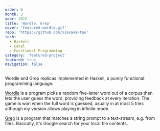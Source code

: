 ```yaml
---
order: 6
month: 3
year: 2022
title: 'Wordle, Grep'
cover: 'featured-wordle.gif'
repo: 'https://github.com/siavava/tau'
tech:
  - Haskell
  - Cabal
  - Functional Programming
category: 'featured-project'
featured: true
navigation: false
---
```


Wordle and Grep replicas implemented in Haskell,
a purely <highlight> functional </highlight> programming language.

[Wordle](https://www.nytimes.com/games/wordle/index.html)
is a program picks a <highlight> random five-letter word </highlight>
out of a corpus then lets the user <highlight> guess the word</highlight>,
providing <highlight> feedback at every iteration</highlight>.
The game is won when the full word is guessed,
usually in at most 5 tries although my version allows
playing in infinite mode.

[Grep](https://www.gnu.org/software/grep/manual/grep.html)
is a program that <highlight> matches a string prompt to a text-stream</highlight>,
e.g. from files. Basically, it's Google search for your local file contents.
